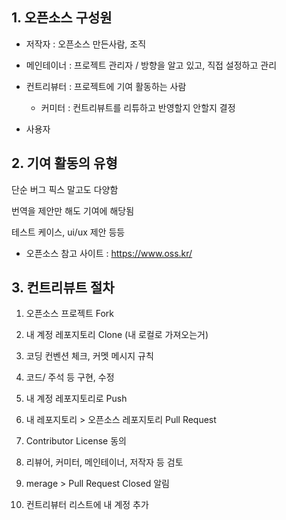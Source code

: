 ## 1. 오픈소스 구성원

- 저작자 : 오픈소스 만든사람, 조직

- 메인테이너 : 프로젝트 관리자 / 방향을 알고 있고, 직접 설정하고 관리

- 컨트리뷰터 : 프로젝트에 기여 활동하는 사람

  - 커미터 : 컨트리뷰트를 리튜하고 반영할지 안할지 결정

- 사용자

## 2. 기여 활동의 유형

단순 버그 픽스 말고도 다양함

번역을 제안만 해도 기여에 해당됨

테스트 케이스, ui/ux 제안 등등

- 오픈소스 참고 사이트 : https://www.oss.kr/

## 3. 컨트리뷰트 절차

1. 오픈소스 프로젝트 Fork

2. 내 계정 레포지토리 Clone (내 로컬로 가져오는거)

3. 코딩 컨벤션 체크, 커멧 메시지 규칙

4. 코드/ 주석 등 구현, 수정

5. 내 계정 레포지토리로 Push

6. 내 레포지토리 > 오픈소스 레포지토리 Pull Request

7. Contributor License 동의

8. 리뷰어, 커미터, 메인테이너, 저작자 등 검토

9. merage > Pull Request Closed 알림

10. 컨트리뷰터 리스트에 내 계정 추가
